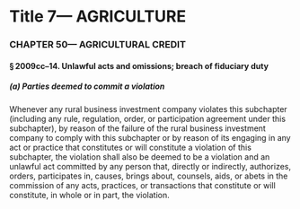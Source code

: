 
# Title 7— AGRICULTURE
### CHAPTER 50— AGRICULTURAL CREDIT
#### § 2009cc–14. Unlawful acts and omissions; breach of fiduciary duty
##### (a) Parties deemed to commit a violation

Whenever any rural business investment company violates this subchapter (including any rule, regulation, order, or participation agreement under this subchapter), by reason of the failure of the rural business investment company to comply with this subchapter or by reason of its engaging in any act or practice that constitutes or will constitute a violation of this subchapter, the violation shall also be deemed to be a violation and an unlawful act committed by any person that, directly or indirectly, authorizes, orders, participates in, causes, brings about, counsels, aids, or abets in the commission of any acts, practices, or transactions that constitute or will constitute, in whole or in part, the violation.
